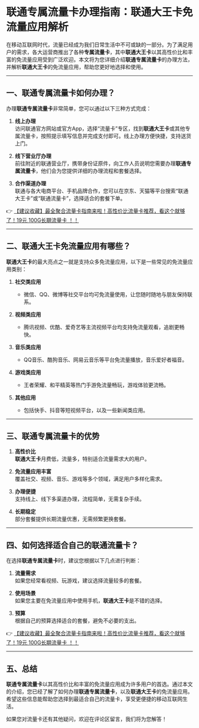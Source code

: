 # 联通专属流量卡办理指南：联通大王卡免流量应用解析

在移动互联网时代，流量已经成为我们日常生活中不可或缺的一部分。为了满足用户的需求，各大运营商推出了各种**专属流量卡**，其中**联通大王卡**以其高性价比和丰富的免流量应用受到广泛欢迎。本文将为您详细介绍**联通专属流量卡**的办理方法，并解析**联通大王卡**的免流量应用，帮助您更好地选择和使用。

---

## 一、联通专属流量卡如何办理？

办理**联通专属流量卡**非常简单，您可以通过以下三种方式完成：

1. **线上办理**  
   访问联通官方网站或官方App，选择“流量卡”专区，找到**联通大王卡**或其他专属流量卡，按照提示填写信息并完成支付即可。线上办理方便快捷，支持送货上门。

2. **线下营业厅办理**  
   前往附近的联通营业厅，携带身份证原件，向工作人员说明您需要办理**联通专属流量卡**，他们会为您提供详细的办理流程和套餐选择。

3. **合作渠道办理**  
   联通与各大电商平台、手机品牌合作，您可以在京东、天猫等平台搜索“联通大王卡”或“联通流量卡”，选择适合的套餐下单。

👉 [【建议收藏】最全聚合流量卡指南来啦！高性价比流量卡推荐，看这个就够了！19元 100G长期流量卡 ！！](https://bit.ly/Liuliangka)

---

## 二、联通大王卡免流量应用有哪些？

**联通大王卡**的最大亮点之一就是支持众多免流量应用，以下是一些常见的免流量应用类别：

1. **社交类应用**  
   - 微信、QQ、微博等社交平台均可免流量使用，让您随时随地与朋友保持联系。

2. **视频类应用**  
   - 腾讯视频、优酷、爱奇艺等主流视频平台均支持免流量观看，追剧更畅快。

3. **音乐类应用**  
   - QQ音乐、酷狗音乐、网易云音乐等平台免流量播放，音乐爱好者福音。

4. **游戏类应用**  
   - 王者荣耀、和平精英等热门手游免流量畅玩，游戏体验更流畅。

5. **其他应用**  
   - 包括快手、抖音等短视频平台，以及一些新闻类应用。

---

## 三、联通专属流量卡的优势

1. **高性价比**  
   **联通大王卡**月费低，流量多，特别适合流量需求大的用户。

2. **免流量应用丰富**  
   覆盖社交、视频、音乐、游戏等多个领域，满足用户多样化需求。

3. **办理便捷**  
   支持线上、线下多渠道办理，流程简单，无需复杂手续。

4. **长期稳定**  
   部分套餐提供长期流量优惠，无需频繁更换套餐。

---

## 四、如何选择适合自己的联通流量卡？

在选择**联通专属流量卡**时，建议您根据以下几点进行判断：

1. **流量需求**  
   如果您经常看视频、玩游戏，建议选择流量较多的套餐。

2. **使用场景**  
   如果您主要在免流量应用中使用手机，**联通大王卡**是不错的选择。

3. **预算**  
   根据自己的预算选择适合的套餐，避免不必要的支出。

👉 [【建议收藏】最全聚合流量卡指南来啦！高性价比流量卡推荐，看这个就够了！19元 100G长期流量卡 ！！](https://bit.ly/Liuliangka)

---

## 五、总结

**联通专属流量卡**以其高性价比和丰富的免流量应用成为许多用户的首选。通过本文的介绍，您已经了解了如何办理**联通专属流量卡**，以及**联通大王卡**的免流量应用。希望这些信息能帮助您选择到最适合自己的流量卡，享受更便捷的移动互联网生活。

如果您对流量卡还有其他疑问，欢迎在评论区留言，我们将为您解答！